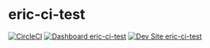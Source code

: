 # eric-ci-test

[![CircleCI](https://circleci.com/gh/ericgsmith/eric-ci-test.svg?style=shield)](https://circleci.com/gh/ericgsmith/eric-ci-test)
[![Dashboard eric-ci-test](https://img.shields.io/badge/dashboard-eric_ci_test-yellow.svg)](https://dashboard.pantheon.io/sites/f308c9d5-d079-475c-87f4-dc63ddf427a1#dev/code)
[![Dev Site eric-ci-test](https://img.shields.io/badge/site-eric_ci_test-blue.svg)](http://dev-eric-ci-test.pantheonsite.io/)